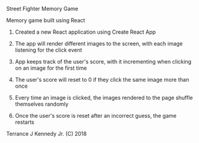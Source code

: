 ﻿Street Fighter Memory Game

Memory game built using React

1) Created a new React application using Create React App

2) The app will render different images to the screen, with each image listening for the click event

3) App keeps track of the user's score, with it incrementing when clicking on an image for the first time

4) The user's score will reset to 0 if they click the same image more than once

5) Every time an image is clicked, the images rendered to the page shuffle themselves randomly

6) Once the user's score is reset after an incorrect guess, the game restarts

Terrance J Kennedy Jr. (C) 2018
